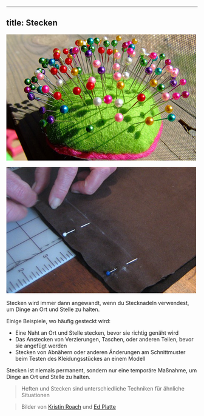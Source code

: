 ***

## title: Stecken

![Stecknadeln sind Teil der Grundausstattung des Nähzubehörs](sewing-pins.jpg)

![Stoff wird festgesteckt](fabric-pinning.jpg)

Stecken wird immer dann angewandt, wenn du Stecknadeln verwendest, um Dinge an Ort und Stelle zu halten.

Einige Beispiele, wo häufig gesteckt wird:

*   Eine Naht an Ort und Stelle stecken, bevor sie richtig genäht wird
*   Das Anstecken von Verzierungen, Taschen, oder anderen Teilen, bevor sie angefügt werden
*   Stecken von Abnähern oder anderen Änderungen am Schnittmuster beim Testen des Kleidungsstückes an einem Modell

Stecken ist niemals permanent, sondern nur eine temporäre Maßnahme, um Dinge an Ort und Stelle zu halten.

> Heften und Stecken sind unterschiedliche Techniken für ähnliche Situationen

> Bilder von [Kristin Roach](https://www.flickr.com/photos/marlana/113434148) und [Ed Platte](https://www.flickr.com/photos/philentropist/313403963)
